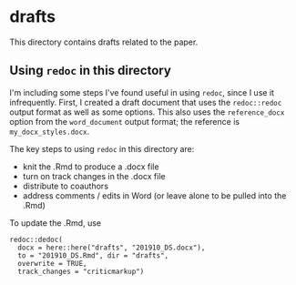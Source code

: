 # drafts

This directory contains drafts related to the paper.

## Using `redoc` in this directory

I'm including some steps I've found useful in using `redoc`, since I use it infrequently. First, I created a draft document that uses the `redoc::redoc` output format as well as some options. This also uses the `reference_docx` option from the `word_document` output format; the reference is `my_docx_styles.docx`.

The key steps to using `redoc` in this directory are:

* knit the .Rmd to produce a .docx file
* turn on track changes in the .docx file
* distribute to coauthors
* address comments / edits in Word (or leave alone to be pulled into the .Rmd)

To update the .Rmd, use

```{r}
redoc::dedoc(
  docx = here::here("drafts", "201910_DS.docx"), 
  to = "201910_DS.Rmd", dir = "drafts", 
  overwrite = TRUE, 
  track_changes = "criticmarkup")
```
